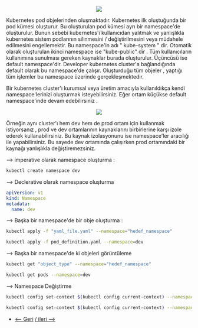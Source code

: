 
<p align="center">
  <img src="https://user-images.githubusercontent.com/38957716/136333926-d07bcd11-eb86-4fe7-b572-3aee9233759a.png"/>
</p>

Kubernetes pod objelerinden oluşmaktadır. Kubernetes ilk oluştuğunda bir pod kümesi oluşturur. Bu oluşturulan pod kümesi ayrı bir namespace'de oluşturulur. Bunun sebebi kubernetes'i kullanıcıdan yalıtmak ve yanlışlıkla kubernetes sistem podlarının silinmesini / değiştirilmesini veya müdahele edilmesini engellemektir. Bu namespace'in adı " kube-system " dir. Otomatik olarak oluşturulan ikinci namespace ise "kube-public" dir . Tüm kullanıcıların kullanımına sunulması gereken kaynaklar burada oluşturulur. Üçüncüsü ise default namespace'dir. Developer kubernetes cluster'a bağlandığında default olarak bu namespace'de çalışır. Oluşturduğu tüm objeler , yaptığı tüm işlemler bu namespace üzerinde gerçekleşmektedir. 

Bir kubernetes cluster'ı kurumsal veya üretim amacıyla kullanıldıkça kendi namespace'lerinizi oluşturmak isteyebilirsiniz. Eğer ortam küçükse default namespace'inde devam edebilirsiniz .

<p align="center">
  <img src="https://user-images.githubusercontent.com/38957716/136333982-afb4333e-1496-44eb-a200-d6084dea87ac.png"/>
</p>

Örneğin aynı cluster'ı hem dev hem de prod ortam için kullanmak istiyorsanız , prod ve dev ortamlarının kaynaklarını birbirlerine karşı izole ederek kullanabilirsiniz. Bu kaynak izolasyonunu ise namespace'ler aracılığı ile yapabilirsiniz. Bu sayede dev ortamında çalışırken prod ortamındaki bir kaynağı yanlışlıkla değiştiremezsiniz. 

--> imperative olarak namespace oluşturma : 
```bash
kubectl create namespace dev
```
--> Declerative olarak namespace oluşturma


```yaml
apiVersion: v1
kind: Namespace
metadata:
  name: dev
```

--> Başka bir namespace'de bir obje oluşturma :
```bash
kubectl apply -f "yaml_file.yaml" --namespace="hedef_namespace"
```
```bash
kubectl apply -f pod_definition.yaml --namespace=dev
```
--> Başka bir namespace'de ki objeleri görüntüleme
```bash
kubectl get "object_type" --namespace="hedef_namespace"
```
```bash
kubectl get pods --namespace=dev
```
--> Namespace Değiştirme
```bash
kubectl config set-context $(kubectl config current-context) --namespace="hedef_namespace"
```
```bash
kubectl config set-context $(kubectl config current-context) --namespace=dev
```

* [<-- Geri](https://github.com/enespekdas/kubernetes/tree/master/Label%20And%20Selector) [/ ileri -->  ](https://github.com/enespekdas/kubernetes/tree/master/Service) 